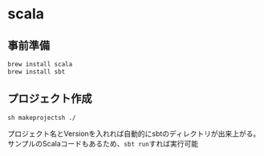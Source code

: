 # scala

## 事前準備
```Bash
brew install scala
brew install sbt
```

## プロジェクト作成
```Bash:make_project
sh makeprojectsh ./
```

プロジェクト名とVersionを入れれば自動的にsbtのディレクトリが出来上がる。
サンプルのScalaコードもあるため、```sbt run```すれば実行可能

